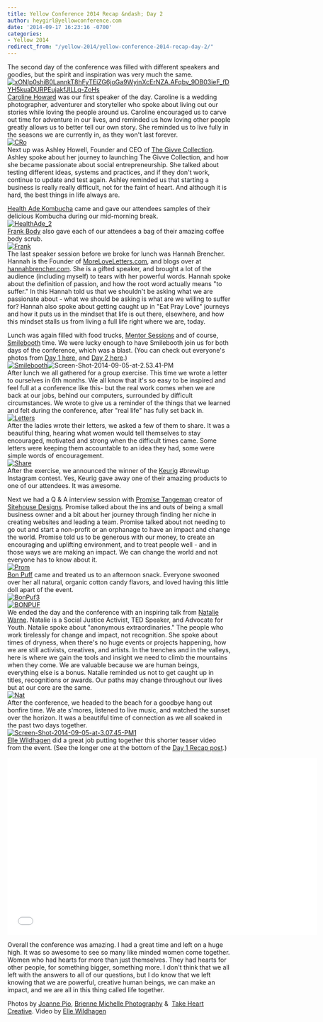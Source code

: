 ```yaml
---
title: Yellow Conference 2014 Recap &ndash; Day 2
author: heygirl@yellowconference.com
date: '2014-09-17 16:23:16 -0700'
categories:
- Yellow 2014
redirect_from: "/yellow-2014/yellow-conference-2014-recap-day-2/"
---
```


The second day of the conference was filled with different speakers and goodies, but the spirit and inspiration was very much the same.  
[![xONIp0shiB0LannkT8hFyTEiZG6joGa9WyinXcErNZA,AFqbv_9DB03ieF_fDYH5kuaDURPEujakfJILLq-ZoHs](https://s3.amazonaws.com/yellow-files/blog/2014/09/xONIp0shiB0LannkT8hFyTEiZG6joGa9WyinXcErNZAAFqbv_9DB03ieF_fDYH5kuaDURPEujakfJILLq-ZoHs.jpg)](https://s3.amazonaws.com/yellow-files/blog/2014/09/xONIp0shiB0LannkT8hFyTEiZG6joGa9WyinXcErNZAAFqbv_9DB03ieF_fDYH5kuaDURPEujakfJILLq-ZoHs.jpg)  
[Caroline Howard](http://www.carolinero.com/) was our first speaker of the day. Caroline is a wedding photographer, adventurer and storyteller who spoke about living out our stories while loving the people around us. Caroline encouraged us to carve out time for adventure in our lives, and reminded us how loving other people greatly allows us to better tell our own story. She reminded us to live fully in the seasons we are currently in, as they won't last forever.  
[![CRo](https://s3.amazonaws.com/yellow-files/blog/2014/09/CRo.jpg)](https://s3.amazonaws.com/yellow-files/blog/2014/09/CRo.jpg)  
Next up was Ashley Howell, Founder and CEO of [The Givve Collection](http://www.shopgivve.com/). Ashley spoke about her journey to launching The Givve Collection, and how she became passionate about social entrepreneurship. She talked about testing different ideas, systems and practices, and if they don't work, continue to update and test again. Ashley reminded us that starting a business is really really difficult, not for the faint of heart. And although it is hard, the best things in life always are.

[Health Ade Kombucha](http://health-ade.com/) came and gave our attendees samples of their delicious Kombucha during our mid-morning break.  
[![HealthAde_2](https://s3.amazonaws.com/yellow-files/blog/2014/09/HealthAde_2.jpg)](https://s3.amazonaws.com/yellow-files/blog/2014/09/HealthAde_2.jpg)  
[Frank Body](http://frankbody.com/) also gave each of our attendees a bag of their amazing coffee body scrub.  
[![Frank](https://s3.amazonaws.com/yellow-files/blog/2014/09/Frank1.jpg)](https://s3.amazonaws.com/yellow-files/blog/2014/09/Frank1.jpg)  
The last speaker session before we broke for lunch was Hannah Brencher. Hannah is the Founder of [MoreLoveLetters.com](http://www.moreloveletters.com/), and blogs over at [hannahbrencher.com](http://hannahbrencher.com/). She is a gifted speaker, and brought a lot of the audience (including myself) to tears with her powerful words. Hannah spoke about the definition of passion, and how the root word actually means "to suffer." In this Hannah told us that we shouldn't be asking what we are passionate about - what we should be asking is what are we willing to suffer for? Hannah also spoke about getting caught up in "Eat Pray Love" journeys and how it puts us in the mindset that life is out there, elsewhere, and how this mindset stalls us from living a full life right where we are, today.

Lunch was again filled with food trucks, [Mentor Sessions](yellowconference.com/mentor-sessions/) and of course, [Smilebooth](http://smilebooth.com/) time. We were lucky enough to have Smilebooth join us for both days of the conference, which was a blast. (You can check out everyone's photos from [Day 1 here](http://smilebooth.com/events/yellow-conference/), and [Day 2 here](http://smilebooth.com/events/yellow-conference-1/).)  
[![Smilebooth](https://s3.amazonaws.com/yellow-files/blog/2014/09/Smilebooth.jpg)](https://s3.amazonaws.com/yellow-files/blog/2014/09/Smilebooth.jpg)![Screen-Shot-2014-09-05-at-2.53.41-PM](https://s3.amazonaws.com/yellow-files/blog/2014/09/Screen-Shot-2014-09-05-at-2.53.41-PM.png)  
After lunch we all gathered for a group exercise. This time we wrote a letter to ourselves in 6th months. We all know that it's so easy to be inspired and feel full at a conference like this- but the real work comes when we are back at our jobs, behind our computers, surrounded by difficult circumstances. We wrote to give us a reminder of the things that we learned and felt during the conference, after "real life" has fully set back in.  
[![Letters](https://s3.amazonaws.com/yellow-files/blog/2014/09/Letters.jpg)](https://s3.amazonaws.com/yellow-files/blog/2014/09/Letters.jpg)  
After the ladies wrote their letters, we asked a few of them to share. It was a beautiful thing, hearing what women would tell themselves to stay encouraged, motivated and strong when the difficult times came. Some letters were keeping them accountable to an idea they had, some were simple words of encouragement.  
[![Share](https://s3.amazonaws.com/yellow-files/blog/2014/09/Share.jpg)](https://s3.amazonaws.com/yellow-files/blog/2014/09/Share.jpg)  
After the exercise, we announced the winner of the [Keurig](http://www.keurig.com/) #brewitup Instagram contest. Yes, Keurig gave away one of their amazing products to one of our attendees. It was awesome.

Next we had a Q & A interview session with [Promise Tangeman](http://www.promisetangemanblog.com/) creator of [Sitehouse Designs](http://sitehousedesigns.com/). Promise talked about the ins and outs of being a small business owner and a bit about her journey through finding her niche in creating websites and leading a team. Promise talked about not needing to go out and start a non-profit or an orphanage to have an impact and change the world. Promise told us to be generous with our money, to create an encouraging and uplifting environment, and to treat people well - and in those ways we are making an impact. We can change the world and not everyone has to know about it.  
[![Prom](https://s3.amazonaws.com/yellow-files/blog/2014/09/Prom.jpg)](https://s3.amazonaws.com/yellow-files/blog/2014/09/Prom.jpg)  
[Bon Puff](http://www.bonpuf.com/) came and treated us to an afternoon snack. Everyone swooned over her all natural, organic cotton candy flavors, and loved having this little doll apart of the event.  
[![BonPuf3](https://s3.amazonaws.com/yellow-files/blog/2014/09/BonPuf3.jpg)](https://s3.amazonaws.com/yellow-files/blog/2014/09/BonPuf3.jpg)  
[![BONPUF](https://s3.amazonaws.com/yellow-files/blog/2014/09/BONPUF.jpg)](https://s3.amazonaws.com/yellow-files/blog/2014/09/BONPUF.jpg)  
We ended the day and the conference with an inspiring talk from [Natalie Warne](http://nataliewarne.com/). Natalie is a Social Justice Activist, TED Speaker, and Advocate for Youth. Natalie spoke about "anonymous extraordinaries." The people who work tirelessly for change and impact, not recognition. She spoke about times of dryness, when there's no huge events or projects happening, how we are still activists, creatives, and artists. In the trenches and in the valleys, here is where we gain the tools and insight we need to climb the mountains when they come. We are valuable because we are human beings, everything else is a bonus. Natalie reminded us not to get caught up in titles, recognitions or awards. Our paths may change throughout our lives but at our core are the same.  
[![Nat](https://s3.amazonaws.com/yellow-files/blog/2014/09/Nat.jpg)](https://s3.amazonaws.com/yellow-files/blog/2014/09/Nat.jpg)  
After the conference, we headed to the beach for a goodbye hang out bonfire time. We ate s'mores, listened to live music, and watched the sunset over the horizon. It was a beautiful time of connection as we all soaked in the past two days together.  
[![Screen-Shot-2014-09-05-at-3.07.45-PM1](https://s3.amazonaws.com/yellow-files/blog/2014/09/Screen-Shot-2014-09-05-at-3.07.45-PM1.png)](https://s3.amazonaws.com/yellow-files/blog/2014/09/Screen-Shot-2014-09-05-at-3.07.45-PM1.png)  
[Elle Wildhagen](http://ellenwildhagen.com/) did a great job putting together this shorter teaser video from the event. (See the longer one at the bottom of the [Day 1 Recap post](http://yellowconference.com/yellow-conference-2014-recap-day-1/).)

<iframe src="//player.vimeo.com/video/105934807" height="400" width="700" allowfullscreen="" frameborder="0"></iframe>

Overall the conference was amazing. I had a great time and left on a huge high. It was so awesome to see so many like minded women come together. Women who had hearts for more than just themselves. They had hearts for other people, for something bigger, something more. I don't think that we all left with the answers to all of our questions, but I do know that we left knowing that we are powerful, creative human beings, we can make an impact, and we are all in this thing called life together.

Photos by [Joanne Pio](http://www.joannepio.com/), [Brienne Michelle Photography](http://www.briennemichelle.com/) &  [Take Heart Creative](http://takeheartcreative.com/). Video by [Elle Wildhagen](http://ellenwildhagen.com/)
